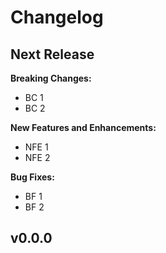 Changelog
=========

## Next Release

__Breaking Changes:__

- BC 1
- BC 2

__New Features and Enhancements:__

- NFE 1
- NFE 2

__Bug Fixes:__

- BF 1
- BF 2

## v0.0.0